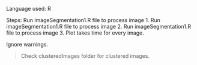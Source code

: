Language used: R

Steps:
Run imageSegmentation1.R file to process image 1.
Run imageSegmentation1.R file to process image 2.
Run imageSegmentation1.R file to process image 3.
Plot takes time for every image.

Ignore warnings.

> Check clusteredImages folder for clustered images.